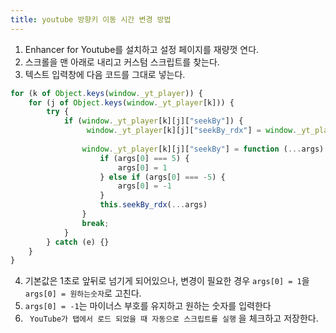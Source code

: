 ```yaml
---
title: youtube 방향키 이동 시간 변경 방법
---
```


1. Enhancer for Youtube를 설치하고 설정 페이지를 재량껏 연다.
2. 스크롤을 맨 아래로 내리고 커스텀 스크립트를 찾는다.
3. 텍스트 입력창에 다음 코드를 그대로 넣는다.

```javascript
for (k of Object.keys(window._yt_player)) {
    for (j of Object.keys(window._yt_player[k])) {
        try {
            if (window._yt_player[k][j]["seekBy"]) {
                 window._yt_player[k][j]["seekBy_rdx"] = window._yt_player[k][j]["seekBy"];
                
                window._yt_player[k][j]["seekBy"] = function (...args) {
                    if (args[0] === 5) {
                        args[0] = 1
                    } else if (args[0] === -5) {
                        args[0] = -1
                    }
                    this.seekBy_rdx(...args)
                }
                break;
            }
        } catch (e) {}
    }
}

```

4. 기본값은 1초로 앞뒤로 넘기게 되어있으나, 변경이 필요한 경우 `args[0] = 1`을  `args[0] = 원하는숫자`로 고친다. 
5.  `args[0] = -1`는 마이너스 부호를 유지하고 원하는 숫자를 입력한다
6. ` YouTube가 탭에서 로드 되었을 때 자동으로 스크립트를 실행` 을 체크하고 저장한다.
